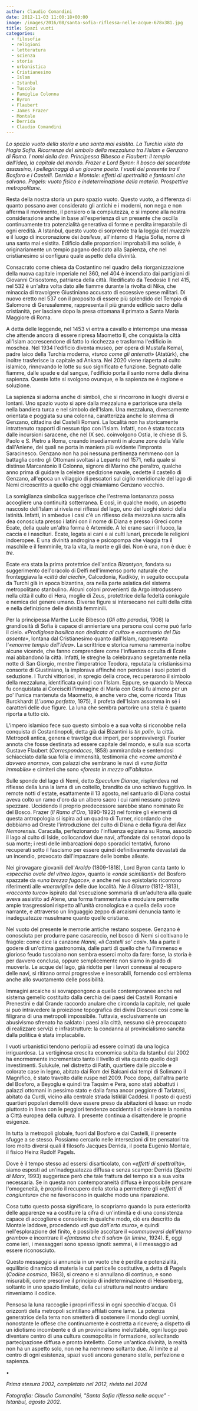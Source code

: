 ```yaml
---
author: Claudio Comandini
date: 2012-11-03 11:00:18+00:00
image: /images/2016/08/santa-sofia-riflessa-nelle-acque-678x381.jpg
title: Spazi vuoti
categories:
  - filosofia
  - religioni
  - letteratura
  - scienza
  - storia
  - urbanistica
  - Cristianesimo
  - Islam
  - Istanbul
  - Tuscolo
  - Famiglia Colonna
  - Byron
  - Flaubert
  - James Frazer
  - Montale
  - Derrida
  - Claudio Comandini
---
```


*Lo spazio vuoto della storia e una santa mai esistita. La Turchia vista da Hagia Sofia. Ricorrenze del simbolo della mezzaluna tra l'Islam e Genzano di Roma. I nomi della dea. Principessa Bibesco e Flaubert: il tempio dell'idea, la capitale del mondo. Frazer e Lord Byron: il bosco del sacerdote assassino, i pellegrinaggi di un giovane poeta. I vuoti del presente tra il Bosforo e i Castelli. Derrida e Montale: effetti di spettralità e fantasmi che salvano. Pagels: vuoto fisico e indeterminazione della materia. Prospettive metropolitane.*

Resta della nostra storia un puro spazio vuoto. Questo vuoto, a differenza di quanto possano aver considerato gli antichi e i moderni, non nega e non afferma il movimento, il pensiero o la compiutezza, e si impone alla nostra considerazione anche in base all'esperienza di un presente che oscilla continuamente tra potenzialità generativa di forme e perdita irreparabile di ogni eredità. A Istanbul, questo vuoto ci sorprende tra la loggia del *muezzin* e il luogo di incoronazione dei *basileus*, all'interno di Hagia Sofia, nome di una santa mai esistita. Edificio dalle proporzioni improbabili ma solide, è originariamente un tempio pagano dedicato alla Sapienza, che nel cristianesimo si configura quale aspetto della divinità.

Consacrato come chiesa da Costantino nel quadro della riorganizzazione della nuova capitale imperiale nel 360, nel 404 è incendiato dai partigiani di Giovanni Crisostomo, patriarca della città. Riedificato da Teodosio II nel 415, nel 532 è un'altra volta dato alle fiamme durante la rivolta di Nika, che minaccia di travolgere Giustiniano accusato di eccessive spese militari. Di nuovo eretto nel 537 con il proposito di essere più splendido del Tempio di Salomone di Gerusalemme, rappresenta il più grande edificio sacro della cristianità, per lasciare dopo la presa ottomana il primato a Santa Maria Maggiore di Roma.

A detta delle leggende, nel 1453 vi entra a cavallo e interrompe una messa che attende ancora di essere ripresa Maometto II, che conquista la città all'Islam accrescendone di fatto lo ricchezza e trasforma l'edificio in moschea. Nel 1934 l'edificio diventa museo, per opera di Mustafa Kemal, padre laico della Turchia moderna, *«turco come gli antenati»* (Atatürk), che inoltre trasferisce la capitale ad Ankara. Nel 2020 viene riaperta al culto islamico, rinnovando le lotte su suo significato e funzione. Segnato dalle fiamme, dalle spade e dal sangue, l'edificio porta il santo nome della divina sapienza. Queste lotte si svolgono ovunque, e la sapienza ne è ragione e soluzione.

La sapienza si adorna anche di simboli, che si rincorrono in luoghi diversi e lontani. Uno spazio vuoto si apre dalla mezzaluna e partorisce una stella nella bandiera turca e nel simbolo dell'Islam. Una mezzaluna, diversamente orientata e poggiata su una colonna, caratterizza anche lo stemma di Genzano, cittadina dei Castelli Romani. La località non ha storicamente intrattenuto rapporti di nessun tipo con l'Islam. Infatti, non è stata toccata dalle incursioni saracene, che nel IX sec. coinvolgono Ostia, le chiese di S. Paolo e S. Pietro a Roma, creando insediamenti in alcune zone della Valle dall'Aniene, dei quali ne porta in maniera più evidente l'impronta Saracinesco. Genzano non ha poi nessuna pertinenza nemmeno con la battaglia contro gli Ottomani svoltasi a Lepanto nel 1571, nella quale si distinse Marcantonio II Colonna, signore di Marino che peraltro, qualche anno prima di guidare la celebre spedizione navale, cedette il castello di Genzano, all'epoca un villaggio di pescatori sul ciglio meridionale del lago di Nemi circoscritto a quello che oggi chiamiamo Genzano vecchio. 

La somiglianza simbolica suggerisce che l'estrema lontananza possa accogliere una continuità sotterranea. E così, in qualche modo, un aspetto nascosto dell'Islam si rivela nei riflessi del lago, uno dei luoghi storici della latinità. Infatti, in ambedue i casi c'è un riflesso della mezzaluna sacra alla dea conosciuta presso i latini con il nome di Diana e presso i Greci come Ecate, della quale un'altra forma è Artemide. A lei erano sacri il fuoco, la caccia e i nascituri. Ecate, legata ai cani e ai culti lunari, precede le religioni indoeropee. È una divinità androgina e psicopompa che viaggia tra il maschile e il femminile, tra la vita, la morte e gli dei. Non è una, non è due: è *tre*.

Ecate era stata la prima protettrice dell'antica *Bizantyon*, fondata su suggerimento dell'oracolo di Delfi nell'immenso porto naturale che fronteggiava la *«città dei ciechi»*, Calcedonia, Kadiköy, in seguito occupata da Turchi già in epoca bizantina, ora nella parte asiatica del sistema metropolitano stanbulino. Alcuni coloni provenienti da Argo introdussero nella città il culto di Hera, moglie di Zeus, protettrice della fedeltà coniugale e nemica del genere umano. Diverse figure si intersecano nei culti della città e nella definizione delle divinità femminili.

Per la principessa Marthe Lucile Bibesco (*Gli otto paradisi*, 1908) la grandiosità di Sofia è capace di annientare una persona così come può farlo il cielo. *«Prodigiosa basilica non dedicata al culto»* e *«santuario del Dio assente»*, lontana dal Cristianesimo quanto dall'Islam, rappresenta l'*«enorme tempio dell'idea»*. La scrittrice e storica rumena rammenta inoltre alcune vicende, che fanno comprendere come l'influenza occulta di Ecate mai abbandonò la città. Infatti, le streghe la celebravano segretamente nella notte di San Giorgio, mentre l'imperatrice Teodora, reputata la cristianissima consorte di Giustiniano, la implorava affinché non perdesse i suoi poteri di seduzione. I Turchi vittoriosi, in spregio della croce, recuperarono il simbolo della mezzaluna, identificata quindi con l'Islam. Eppure, se quando la Mecca fu conquistata ai Coreisciti l'immagine di Maria con Gesù fu almeno per un po' l'unica mantenuta da Maometto, è anche vero che, come ricorda Titus Burckhardt (*L'uomo perfetto*, 1975), il profeta dell'Islam assomma in sé i caratteri delle due figure. La luna che sembra partorire una stella è quanto riporta a tutto ciò.

L'impero islamico fece suo questo simbolo e a sua volta si riconobbe nella conquista di Costantinopoli, detta già dai Bizantini *Is tin polin*, la città. Metropoli antica, genera e travolge due imperi, per sopravvivergli. Fourier annota che fosse destinata ad essere capitale del mondo, e sulla sua scorta Gustave Flaubert (*Correspondaces*, 1858) ammirandola e sentendosi schiacciato dalla sua folla e immensità, testimonia che *«come umanità è davvero enorme»*, con palazzi che sembrano le navi di *«una flotta immobile»* e cimiteri che sono *«foreste in mezzo all'abitato».*

Sulle sponde del lago di Nemi, detto *Speculum Dianae*, risplendeva nel riflesso della luna la lama di un coltello, brandito da uno schiavo fuggitivo. In remote notti d'estate, esattamente il 13 agosto, nel santuario di Diana costui aveva colto un ramo d'oro da un albero sacro i cui rami nessuno poteva spezzare. Uccidendo il proprio predecessore sarebbe stano nominato Re del Bosco. Frazer (*Il Ramo d'Oro*, 1890-1922) nel fornire gli elementi di questa antropologia si ispira ad un quadro di Turner, ricordando che dobbiamo ad Oreste l'introduzione del culto di Diana e della figura del *Rex Nemorensis*. Caracalla, perfezionando l'influenza egiziana su Roma, associò il lago al culto di Iside, collocandovi due navi, affondate dai senatori dopo la sua morte; i resti delle imbarcazioni dopo sporadici tentativi, furono recuperati sotto il fascismo per essere quindi definitivamente devastati da un incendio, provocato dall'impazzare delle bombe alleate.

Nei girovagare giovanili dell'*Aroldo* (1809-1818), Lord Byron canta tanto lo *«specchio ovale del vitreo lago»*, quanto le *«onde scintillanti»* del Bosforo spazzate da *«una brezza fugace», e* anche nel suo epistolario ricorrono riferimenti alle *«meraviglie»* delle due località. Ne *Il Giaurro* (1812-1813), *«racconto turco»* ispirato dall'esecuzione sommaria di un'adultera alla quale aveva assistito ad Atene, una forma frammentaria e modulare permette ampie trasgressioni rispetto all'unità cronologica e a quella della voce narrante, e attraverso un linguaggio zeppo di arcaismi denuncia tanto le inadeguatezze musulmane quanto quelle cristiane.

Nel vuoto del presente le memorie antiche restano sospese. Genzano è conosciuta per produrre pane casareccio, nel bosco di Nemi si coltivano le fragole: come dice la canzone *Nannì, «li Castelli so' così»*. Ma a parte il godere di un'ottima gastronomia, dalle parti di quello che fu l'immenso e glorioso feudo tuscolano non sembra esserci molto da fare: forse, la storia è per davvero conclusa, oppure semplicemente non siamo in grado di muoverla. Le acque del lago, già ridotte per i lavori connessi al recupero delle navi, si ritirano ormai progressive e inesorabili, fornendo così emblema anche allo svuotamento delle possibilità.

Immagini arcaiche si sovrappongono a quelle contemporanee anche nel sistema gemello costituito dalla cerchia dei paesi dei Castelli Romani e Prenestini e dal Grande raccordo anulare che circonda la capitale, nel quale si può intravedere la proiezione topografica dei divini Dioscuri così come la filigrana di una metropoli impossibile. Tuttavia, esclusivamente un abusivismo sfrenato ha saldato i paesi alla città, nessuno si è preoccupato di realizzare servizi e infrastrutture: la condanna al provincialismo sancita dalla politica è stata implacabile.

I vuoti urbanistici tendono perlopiù ad essere colmati da una logica irriguardosa. La vertiginosa crescita economica subita da Istanbul dal 2002 ha enormemente incrementato tanto il livello di vita quanto quello degli investimenti. Sulukule, nel distretto di Fatih, quartiere dalle piccole e colorate case in legno, abitato dai Rom dei Balcani dai tempi di Solimano il Magnifico, è stato travolto dalle ruspe nel 2009. Poco dopo, dall'altra parte del Bosforo, a Beyoglu e quindi tra Taqsim e Pera, sono stati abbattuti i palazzi ottomani in pessimo stato e dalla fama ancor peggiore di Tarlatasi, abitato da Curdi, vicino alla centrale strada Ìstiklâl Caddesi. Il posto di questi quartieri popolari demoliti deve essere preso da abitazioni di lusso: un modo piuttosto in linea con le peggiori tendenze occidentali di celebrare la nomina a Città europea della cultura. Il presente continua a disattendere le proprie esigenze.

In tutta la metropoli globale, fuori dal Bosforo e dai Castelli, il presente sfugge a se stesso. Possiamo cercarlo nelle intersezioni di tre pensatori tra loro molto diversi quali il filosofo Jacques Derrida, il poeta Eugenio Montale, il fisico Heinz Rudolf Pagels.

Dove è il tempo stesso ad essersi disarticolato, con *«effetti di spettralità»,* siamo esposti ad un'inadeguatezza diffusa e senza scampo: Derrida (*Spettri di Marx*, 1993) suggerisce però che tale frattura del tempo sia a sua volta necessaria. Se in questa non contemporaneità diffusa è impossibile pensare l'omogeneità, è proprio il recupero della storia a permettere gli *«effetti di congiuntura»* che ne favoriscono in qualche modo una riparazione.

Cosa tutto questo possa significare, lo scopriamo quando la pura esteriorità delle apparenze va a costituire la cifra di un'intimità e di una consistenza capace di accogliere e consolare: in qualche modo, ciò era descritto da Montale laddove, procedendo *«di qua dall'erto muro»*, e quindi nell'esplorazione del finito, è possibile ascoltare il «*commuoversi dell'eterno grembo»* e incontrare il *«fantasma che ti salva»* (*In limine*, 1924). E, oggi come ieri, i messaggeri sono spesso ignoti: semmai, è il messaggio ad essere riconosciuto.

Questo messaggio si annuncia in un vuoto che è perdita e potenzialità, equilibrio dinamico di materia le cui particelle costitutive, a detta di Pagels (*Codice cosmico*, 1983), si creano e si annullano di continuo, e sono misurabili, come prescrive il principio di indeterminazione di Heisenberg, soltanto in uno spazio limitato, della cui struttura nel nostro andare rinveniamo il codice.

Pensosa la luna raccoglie i propri riflessi in ogni specchio d'acqua. Gli orizzonti della metropoli scintillano affilati come lame. La potenza generatrice della terra non smetterà di sostenere il mondo degli uomini, nonostante le offese che continuamente è costretta a ricevere; a dispetto di un idiotismo incombente e di un provincialismo ineluttabile, ogni luogo può diventare centro di una cultura cosmopolita in formazione, sollecitando partecipazione diffusa e pronto intelletto. Come un'antica divinità, la realtà non ha un aspetto solo, non ne ha nemmeno soltanto due. Al limite e al centro di ogni esistenza, spazi vuoti ancora generano stelle, perfezione e sapienza.

•

*Prima stesura 2002, completato nel 2012, rivisto nel 2024*

*Fotografia: Claudio Comandini, "Santa Sofia riflessa nelle acque" - Istanbul, agosto 2002.*
